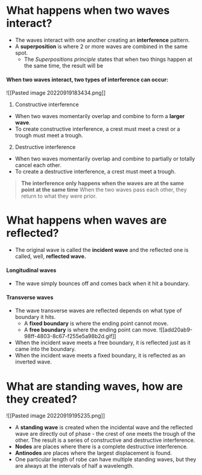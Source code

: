 # What happens when two waves interact?
- The waves interact with one another creating an **interference** pattern.
- A **superposition** is where 2 or more waves are combined in the same spot.
	- The *Superpositions principle* states that when two things happen at the same time, the result will be
#### When two waves interact, two types of interference can occur:
![[Pasted image 20220919183434.png]]
1. Constructive interference
- When two waves momentarily overlap and combine to form a **larger wave**. 
- To create constructive interference, a crest must meet a crest or a trough must meet a trough.
2. Destructive interference
- When two waves momentarily overlap and combine to partially or totally cancel each other.
- To create a destructive interference, a crest must meet a trough.
> **The interference only happens when the waves are at the same point at the same time**
> When the two waves pass each other, they return to what they were prior.

# What happens when waves are reflected?
- The original wave is called the **incident wave** and the reflected one is called, well, **reflected wave.**
#### Longitudinal waves
- The wave simply bounces off and comes back when it hit a boundary.
#### Transverse waves
- The wave transverse waves are reflected depends on what type of boundary it hits.
	- A **fixed boundary** is where the ending point cannot move.
	- A **free boundary** is where the ending point can move.
![[add20ab9-98ff-4803-8c67-f255e5a98b2d.gif]]
- When the incident wave meets a free boundary, it is reflected just as it came into the boundary.
- When the incident wave meets a fixed boundary, it is reflected as an inverted wave.

# What are standing waves, how are they created?
![[Pasted image 20220919195235.png]]
- A **standing wave** is created when the incidental wave and the reflected wave are directly out of phase - the crest of one meets the trough of the other. The result is a series of constructive and destructive interference.
- **Nodes** are places where there is a complete destructive interference.
- **Antinodes** are places where the largest displacement is found.
- One particular length of robe can have multiple standing waves, but they are always at the intervals of half a wavelength.